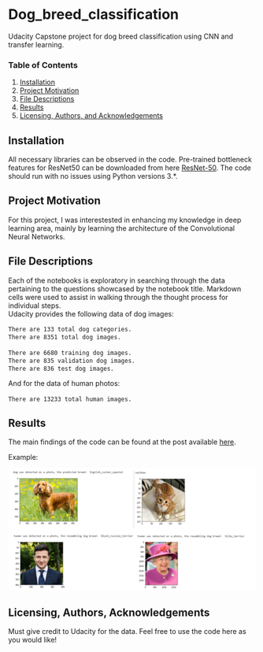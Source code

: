 # Dog_breed_classification
Udacity Capstone project for dog breed classification using CNN and transfer learning.


### Table of Contents

1. [Installation](#installation)
2. [Project Motivation](#motivation)
3. [File Descriptions](#files)
4. [Results](#results)
5. [Licensing, Authors, and Acknowledgements](#licensing)

## Installation <a name="installation"></a>

All necessary libraries can be observed in the code.
Pre-trained bottleneck features for ResNet50 can be downloaded from here [ResNet-50](https://s3-us-west-1.amazonaws.com/udacity-aind/dog-project/DogResnet50Data.npz).
The code should run with no issues using Python versions 3.*.

## Project Motivation<a name="motivation"></a>

For this project, I was interestested in enhancing my knowledge in deep learning area, mainly by learning the architecture of the Convolutional Neural Networks. 

## File Descriptions <a name="files"></a>

Each of the notebooks is exploratory in searching through the data pertaining to the questions showcased by the notebook title.  Markdown cells were used to assist in walking through the thought process for individual steps.  
Udacity provides the following data of dog images:
``` 
There are 133 total dog categories.
There are 8351 total dog images.

There are 6680 training dog images.
There are 835 validation dog images.
There are 836 test dog images.
```
And for the data of human photos:

`There are 13233 total human images.`


## Results<a name="results"></a>

The main findings of the code can be found at the post available [here](https://medium.com/@ivan.matoshchuk/how-do-you-save-money-on-airbnb-booking-aa660e690a90).

Example:
 

![alt text](https://raw.githubusercontent.com/IvanMatoshchuk/Dog_breed_classification/master/Example.png)


## Licensing, Authors, Acknowledgements<a name="licensing"></a>

Must give credit to Udacity for the data. Feel free to use the code here as you would like! 
